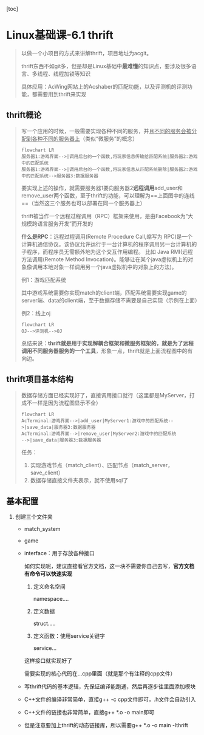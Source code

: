 

[toc]

# Linux基础课-6.1 thrift

> 以做一个小项目的方式来讲解thrift，项目地址为acgit。
>
> thrift东西不如git多，但是却是Linux基础中**最难懂**的知识点，要涉及很多语言、多线程、线程加锁等知识
>
> 具体应用：AcWing网站上的Acshaber的匹配功能，以及评测机的评测功能，都需要用到thrift来实现

## thrift概论

> 写一个应用的时候，一般需要实现各种不同的服务，并且<u>不同的服务会被分配到各种不同的服务器上</u>（类似“微服务”的概念）
>
> ```mermaid
> flowchart LR
> 服务器1:游戏界面-->|调用后台的一个函数,将玩家信息传输给匹配系统|服务器2:游戏中的匹配系统
> 服务器1:游戏界面-->|调用后台的一个函数,将玩家信息从匹配系统删除|服务器2:游戏中的匹配系统-->服务器3:数据服务器
> ```
>
> 要实现上述的操作，就需要服务器1要向服务器2**远程调用**add_user和remove_user两个函数，至于thrift的功能，可以理解为==上面图中的连线==（当然这三个服务也可以部署在同一个服务器上）
>
> thrift被当作一个远程过程调用（RPC）框架来使用，是由Facebook为“大规模跨语言服务开发”而开发的
>
> **什么是RPC**：远程过程调用(Remote Procedure Call,缩写为 RPC)是一个计算机通信协议。该协议允许运行于一台计算机的程序调用另一台计算机的子程序，而程序员无需额外地为这个交互作用编程。 比如 Java RMI(远程方法调用(Remote
> Method Invocation)。能够让在某个java虚拟机上的对象像调用本地对象一样调用另一个java虚拟机中的对象上的方法)。
>
> 例1：游戏匹配系统
>
> 其中游戏系统需要你实现match的client端，匹配系统需要实现game的server端、data的client端，至于数据存储不需要是自己实现（示例在上面）
>
> 例2：线上oj
>
> ```mermaid
> flowchart LR
> OJ-->评测机-->OJ
> ```
>
> 总结来说：**thrift就是用于实现解耦合框架和微服务框架的，就是为了远程调用不同服务器服务的一个工具**，形象一点，thrift就是上面流程图中的有向边。

## thrift项目基本结构

> 数据存储方面已经实现好了，直接调用接口就行（这里都是MyServer，打成不一样是因为流程图显示不全）
>
> ```mermaid
> flowchart LR
> AcTerminal:游戏界面-->|add_user|MyServer1:游戏中的匹配系统-->|save_data|服务器3:数据服务器
> AcTerminal:游戏界面-->|remove_user|MyServer2:游戏中的匹配系统
> -->|save_data|服务器3:数据服务器
> ```
>
> 任务：
>
> 1. 实现游戏节点（match_client）、匹配节点（match_server，save_client）
> 2. 数据存储直接文件夹表示，就不使用sql了

## 基本配置

1. 创建三个文件夹
   - match_system
   
   - game
   
   - interface：用于存放各种接口
   
     如何实现呢，建议直接看官方文档，这一块不需要你自己去写，**官方文档有命令可以快速实现**
   
     1. 定义命名空间
   
        namespace....
   
     2. 定义数据
   
        struct.....
   
     3. 定义函数：使用service关键字
   
        service...
   
     这样接口就实现好了
   
     需要实现的核心代码在...cpp里面（就是那个有注释的cpp文件）
   
   - 写thrift代码的基本逻辑，先保证编译能跑通，然后再逐步往里面添加模块
   
   - C++文件的编译非常简单，直接g++ -c cpp文件即可，.h文件会自动引入
   
   - C++文件的链接也非常简单，直接g++ *.o -o main即可
   
   - 但是注意要加上thrift的动态链接库，所以需要g++ *.o -o main -lthrift

